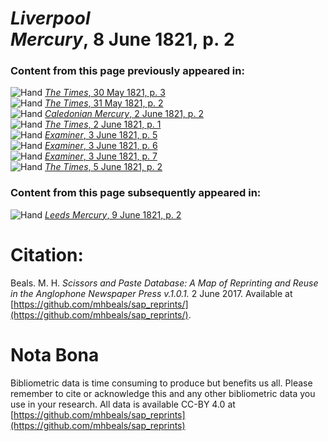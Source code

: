 # *Liverpool Mercury*, 8 June 1821, p. 2  
  
### Content from this page previously appeared in:  
![Hand](http://scissorsandpaste.net/wp-content/uploads/2017/06/smallhandpointer.png) [*The Times*, 30 May 1821, p. 3](https://mhbeals.github.io/sap_html/The-Times/The-Times-30-May-1821-p-3)  
![Hand](http://scissorsandpaste.net/wp-content/uploads/2017/06/smallhandpointer.png) [*The Times*, 31 May 1821, p. 2](https://mhbeals.github.io/sap_html/The-Times/The-Times-31-May-1821-p-2)  
![Hand](http://scissorsandpaste.net/wp-content/uploads/2017/06/smallhandpointer.png) [*Caledonian Mercury*, 2 June 1821, p. 2](https://mhbeals.github.io/sap_html/Caledonian-Mercury/Caledonian-Mercury-2-June-1821-p-2)  
![Hand](http://scissorsandpaste.net/wp-content/uploads/2017/06/smallhandpointer.png) [*The Times*, 2 June 1821, p. 1](https://mhbeals.github.io/sap_html/The-Times/The-Times-2-June-1821-p-1)  
![Hand](http://scissorsandpaste.net/wp-content/uploads/2017/06/smallhandpointer.png) [*Examiner*, 3 June 1821, p. 5](https://mhbeals.github.io/sap_html/Examiner/Examiner-3-June-1821-p-5)  
![Hand](http://scissorsandpaste.net/wp-content/uploads/2017/06/smallhandpointer.png) [*Examiner*, 3 June 1821, p. 6](https://mhbeals.github.io/sap_html/Examiner/Examiner-3-June-1821-p-6)  
![Hand](http://scissorsandpaste.net/wp-content/uploads/2017/06/smallhandpointer.png) [*Examiner*, 3 June 1821, p. 7](https://mhbeals.github.io/sap_html/Examiner/Examiner-3-June-1821-p-7)  
![Hand](http://scissorsandpaste.net/wp-content/uploads/2017/06/smallhandpointer.png) [*The Times*, 5 June 1821, p. 2](https://mhbeals.github.io/sap_html/The-Times/The-Times-5-June-1821-p-2)  
  
### Content from this page subsequently appeared in:  
![Hand](http://scissorsandpaste.net/wp-content/uploads/2017/06/smallhandpointer.png) [*Leeds Mercury*, 9 June 1821, p. 2](https://mhbeals.github.io/sap_html/Leeds-Mercury/Leeds-Mercury-9-June-1821-p-2)  


# Citation: 

Beals. M. H. *Scissors and Paste Database: A Map of Reprinting and Reuse in the Anglophone Newspaper Press v.1.0.1.* 2 June 2017. Available at [https://github.com/mhbeals/sap_reprints/](https://github.com/mhbeals/sap_reprints/). 

# Nota Bona

Bibliometric data is time consuming to produce but benefits us all. Please remember to cite or acknowledge this and any other bibliometric data you use in your research. All data is available CC-BY 4.0 at [https://github.com/mhbeals/sap_reprints](https://github.com/mhbeals/sap_reprints)